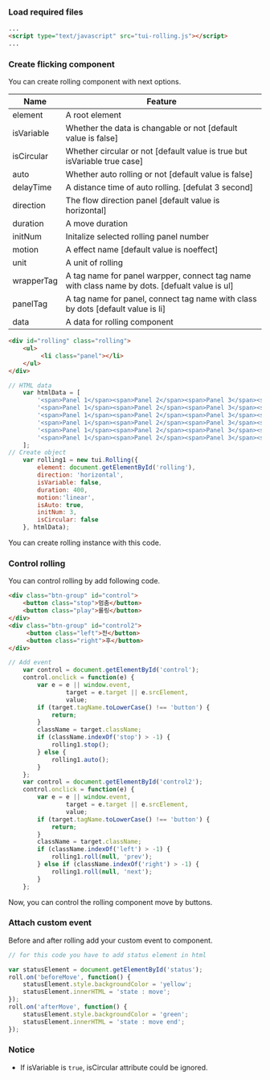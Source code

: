 ### Load required files
```html
...
<script type="text/javascript" src="tui-rolling.js"></script>
...
```

### Create flicking component

You can create rolling component with next options.

| Name  | Feature   |
|-------|-----------|
| element | A root element |
| isVariable | Whether the data is changable or not [default value is false] |
| isCircular | Whether circular or not [default value is true but isVariable true case] |
| auto | Whether auto rolling or not [default value is false] |
| delayTime | A distance time of auto rolling. [defulat 3 second] |
| direction | The flow direction panel [default value is horizontal] |
| duration | A move duration |
| initNum | Initalize selected rolling panel number |
| motion | A effect name [default value is noeffect] |
| unit | A unit of rolling |
| wrapperTag | A tag name for panel warpper, connect tag name with class name by dots. [defualt value is ul] |
| panelTag | A tag name for panel, connect tag name with class by dots [default value is li] |
| data | A data for rolling component |

```html
<div id="rolling" class="rolling">
    <ul>
         <li class="panel"></li>
    </ul>
</div>
```

```javascript
// HTML data
    var htmlData = [
        '<span>Panel 1</span><span>Panel 2</span><span>Panel 3</span><span>Panel 4</span><span>Panel 5</span>',
        '<span>Panel 1</span><span>Panel 2</span><span>Panel 3</span><span>Panel 4</span><span>Panel 5</span>',
        '<span>Panel 1</span><span>Panel 2</span><span>Panel 3</span><span>Panel 4</span><span>Panel 5</span>',
        '<span>Panel 1</span><span>Panel 2</span><span>Panel 3</span><span>Panel 4</span><span>Panel 5</span>',
        '<span>Panel 1</span><span>Panel 2</span><span>Panel 3</span><span>Panel 4</span><span>Panel 5</span>',
        '<span>Panel 1</span><span>Panel 2</span><span>Panel 3</span><span>Panel 4</span><span>Panel 5</span>'
    ];
// Create object
    var rolling1 = new tui.Rolling({
        element: document.getElementById('rolling'),
        direction: 'horizontal',
        isVariable: false,
        duration: 400,
        motion:'linear',
        isAuto: true,
        initNum: 3,
        isCircular: false
    }, htmlData);

```

You can create rolling instance with this code.

### Control rolling

You can control rolling by add following code.

```html
<div class="btn-group" id="control">
    <button class="stop">멈춤</button>
    <button class="play">롤링</button>
</div>
<div class="btn-group" id="control2">
     <button class="left">전</button>
     <button class="right">후</button>
</div>
```

```javascript
// Add event
    var control = document.getElementById('control');
    control.onclick = function(e) {
        var e = e || window.event,
                target = e.target || e.srcElement,
                value;
        if (target.tagName.toLowerCase() !== 'button') {
            return;
        }
        className = target.className;
        if (className.indexOf('stop') > -1) {
            rolling1.stop();
        } else {
            rolling1.auto();
        }
    };
    var control = document.getElementById('control2');
    control.onclick = function(e) {
        var e = e || window.event,
                target = e.target || e.srcElement,
                value;
        if (target.tagName.toLowerCase() !== 'button') {
            return;
        }
        className = target.className;
        if (className.indexOf('left') > -1) {
            rolling1.roll(null, 'prev');
        } else if (className.indexOf('right') > -1) {
            rolling1.roll(null, 'next');
        }
    };
```

Now, you can control the rolling component move by buttons.

### Attach custom event

Before and after rolling add your custom event to component.

```javascript
// for this code you have to add status element in html

var statusElement = document.getElementById('status');
roll.on('beforeMove', function() {
    statusElement.style.backgroundColor = 'yellow';
    statusElement.innerHTML = 'state : move';
});
roll.on('afterMove', function() {
    statusElement.style.backgroundColor = 'green';
    statusElement.innerHTML = 'state : move end';
});
```

### Notice
* If isVariable is `true`, isCircular attribute could be ignored.
